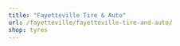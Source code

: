 ```yaml
---
title: "Fayetteville Tire & Auto"
url: /fayetteville/fayetteville-tire-and-auto/
shop: tyres
---
```

